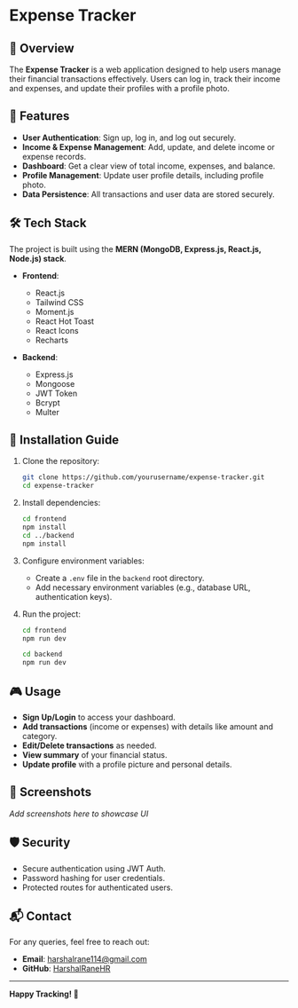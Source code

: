 # Expense Tracker

## 📌 Overview
The **Expense Tracker** is a web application designed to help users manage their financial transactions effectively. Users can log in, track their income and expenses, and update their profiles with a profile photo.

## 🚀 Features

- **User Authentication**: Sign up, log in, and log out securely.
- **Income & Expense Management**: Add, update, and delete income or expense records.
- **Dashboard**: Get a clear view of total income, expenses, and balance.
- **Profile Management**: Update user profile details, including profile photo.
- **Data Persistence**: All transactions and user data are stored securely.

## 🛠️ Tech Stack

The project is built using the **MERN (MongoDB, Express.js, React.js, Node.js) stack**.

- **Frontend**:
  - React.js
  - Tailwind CSS
  - Moment.js
  - React Hot Toast
  - React Icons
  - Recharts

- **Backend**:
  - Express.js
  - Mongoose
  - JWT Token
  - Bcrypt
  - Multer

## 🎯 Installation Guide

1. Clone the repository:
   ```bash
   git clone https://github.com/yourusername/expense-tracker.git
   cd expense-tracker
   ```

2. Install dependencies:

   ```bash
   cd frontend
   npm install
   cd ../backend
   npm install
   ```

3. Configure environment variables:

   - Create a `.env` file in the `backend` root directory.
   - Add necessary environment variables (e.g., database URL, authentication keys).

4. Run the project:

   ```bash
   cd frontend
   npm run dev
   ```
   ```bash
   cd backend
   npm run dev

## 🎮 Usage

- **Sign Up/Login** to access your dashboard.
- **Add transactions** (income or expenses) with details like amount and category.
- **Edit/Delete transactions** as needed.
- **View summary** of your financial status.
- **Update profile** with a profile picture and personal details.

## 📸 Screenshots
_Add screenshots here to showcase UI_

## 🛡 Security
- Secure authentication using JWT Auth.
- Password hashing for user credentials.
- Protected routes for authenticated users.

## 📬 Contact
For any queries, feel free to reach out:
- **Email**: harshalrane114@gmail.com
- **GitHub**: [HarshalRaneHR](https://github.com/HarshalRaneHR)

---
**Happy Tracking! 🚀**

